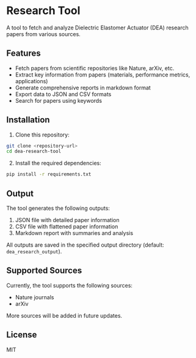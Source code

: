 # Research Tool

A tool to fetch and analyze Dielectric Elastomer Actuator (DEA) research papers from various sources.

## Features

- Fetch papers from scientific repositories like Nature, arXiv, etc.
- Extract key information from papers (materials, performance metrics, applications)
- Generate comprehensive reports in markdown format
- Export data to JSON and CSV formats
- Search for papers using keywords

## Installation

1. Clone this repository:
```bash
git clone <repository-url>
cd dea-research-tool
```

2. Install the required dependencies:
```bash
pip install -r requirements.txt
```


## Output

The tool generates the following outputs:

1. JSON file with detailed paper information
2. CSV file with flattened paper information
3. Markdown report with summaries and analysis

All outputs are saved in the specified output directory (default: `dea_research_output`).

## Supported Sources

Currently, the tool supports the following sources:

- Nature journals
- arXiv

More sources will be added in future updates.

## License

MIT 
